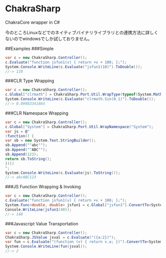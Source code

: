 # ChakraSharp
ChakraCore wrapper in C#

今のところLinuxなどでのネイティブバイナリライブラリとの連携方法に詳しくないのでwindowsでしか試しておりません。


##Examples
###Simple
```C#
var c = new ChakraSharp.Controller();
c.Evaluate("function jsfun1(v) { return +v + 100; };");
System.Console.WriteLine(c.Evaluate("jsfun1(10)").ToDouble());
//-> 110
```
###CLR Type Wrapping
```C#
var c = new ChakraSharp.Controller();
c.Global["clrmath"] = ChakraSharp.Port.Util.WrapType(typeof(System.Math));
System.Console.WriteLine(c.Evaluate("clrmath.Sin(0.1)").ToDouble());
//-> 0.09983341664
```
###CLR Namespace Wrapping
```C#
var c = new ChakraSharp.Controller();
c.Global["System"] = ChakraSharp.Port.Util.WrapNamespace("System");
var js = @"
(function() {
var sb = new System.Text.StringBuilder();
sb.Append(""abc"");
sb.Append(""ABC"");
sb.Append(123);
return sb.ToString();
})()
";
System.Console.WriteLine(c.Evaluate(js).ToString());
//-> abcABC123
```
###JS Function Wrapping & Invoking
```C#
var c = new ChakraSharp.Controller();
c.Evaluate("function jsfun1(v) { return +v + 100; };");
System.Func<double, double> jsfun1 = c.Global["jsfun1"].ConvertTo<System.Func<double, double>>();
Console.WriteLine(jsfun1(40));
//-> 140
```
###Javascript Value Transportation
```C#
var c = new ChakraSharp.Controller();
ChakraSharp.JSValue jsval = c.Evaluate("({a:2})");
var fun = c.Evaluate("(function (v) { return v.a; })").ConvertTo<System.Func<JSValue, double>>();
System.Console.WriteLine(fun(jsval));
//-> 2
```

